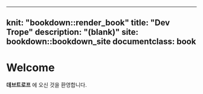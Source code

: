 
---
knit: "bookdown::render_book"
title: "Dev Trope"
description: "(blank)"
site: bookdown::bookdown_site
documentclass: book
---

# Welcome

__데브트로프__ 에 오신 것을 환영합니다.

